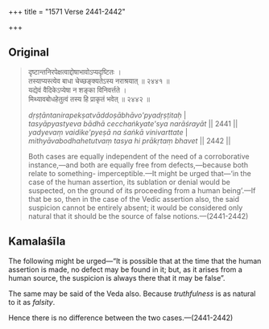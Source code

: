 +++
title = "1571 Verse 2441-2442"

+++
## Original 
>
> दृष्टान्तनिरपेक्षत्वाद्दोषाभावोऽप्यदृष्टितः ।  
> तस्याप्यस्त्येव बाधा चेच्छङ्क्यतेऽस्य नराश्रयात् ॥ २४४१ ॥  
> यद्येवं वैदिकेऽप्येषा न शङ्का विनिवर्त्तते ।  
> मिथ्यावबोधहेतुत्वं तस्य हि प्राकृतं भवेत् ॥ २४४२ ॥ 
>
> *dṛṣṭāntanirapekṣatvāddoṣābhāvo'pyadṛṣṭitaḥ* \|  
> *tasyāpyastyeva bādhā cecchaṅkyate'sya narāśrayāt* \|\| 2441 \|\|  
> *yadyevaṃ vaidike'pyeṣā na śaṅkā vinivarttate* \|  
> *mithyāvabodhahetutvaṃ tasya hi prākṛtaṃ bhavet* \|\| 2442 \|\| 
>
> Both cases are equally independent of the need of a corroborative instance,—and both are equally free from defects,—because both relate to something- imperceptible.—It might be urged that—‘in the case of the human assertion, its sublation or denial would be suspected, on the ground of its proceeding from a human being’.—If that be so, then in the case of the Vedic assertion also, the said suspicion cannot be entirely absent; it would be considered only natural that it should be the source of false notions.—(2441-2442)



## Kamalaśīla

The following might be urged—“It is possible that at the time that the human assertion is made, no defect may be found in it; but, as it arises from a human source, the suspicion is always there that it may be false”.

The same may be said of the Veda also. Because *truthfulness* is as natural to it as *falsity*.

Hence there is no difference between the two cases.—(2441-2442)


